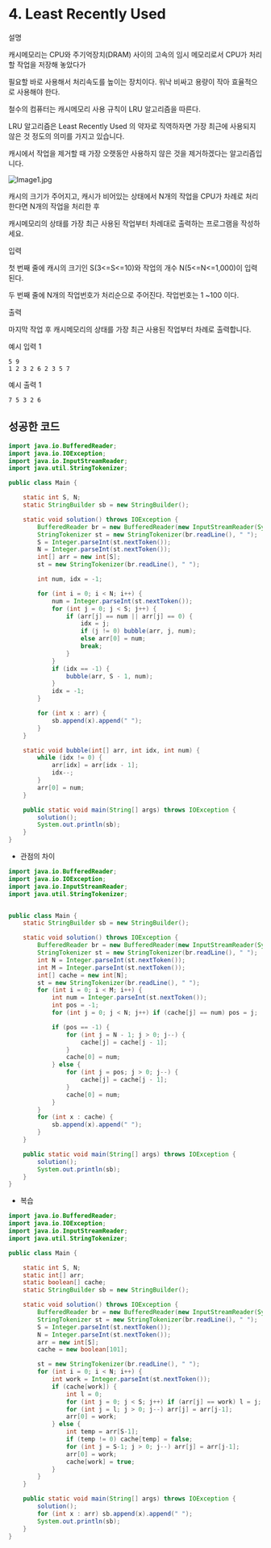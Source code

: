 # 4. Least Recently Used

설명

캐시메모리는 CPU와 주기억장치(DRAM) 사이의 고속의 임시 메모리로서 CPU가 처리할 작업을 저장해 놓았다가

필요할 바로 사용해서 처리속도를 높이는 장치이다. 워낙 비싸고 용량이 작아 효율적으로 사용해야 한다.

철수의 컴퓨터는 캐시메모리 사용 규칙이 LRU 알고리즘을 따른다.

LRU 알고리즘은 Least Recently Used 의 약자로 직역하자면 가장 최근에 사용되지 않은 것 정도의 의미를 가지고 있습니다.

캐시에서 작업을 제거할 때 가장 오랫동안 사용하지 않은 것을 제거하겠다는 알고리즘입니다.

![Image1.jpg](https://cote.inflearn.com/public/upload/c366c701c2.jpg)

캐시의 크기가 주어지고, 캐시가 비어있는 상태에서 N개의 작업을 CPU가 차례로 처리한다면 N개의 작업을 처리한 후

캐시메모리의 상태를 가장 최근 사용된 작업부터 차례대로 출력하는 프로그램을 작성하세요.



입력

첫 번째 줄에 캐시의 크기인 S(3<=S<=10)와 작업의 개수 N(5<=N<=1,000)이 입력된다.

두 번째 줄에 N개의 작업번호가 처리순으로 주어진다. 작업번호는 1 ~100 이다.



출력

마지막 작업 후 캐시메모리의 상태를 가장 최근 사용된 작업부터 차례로 출력합니다.



예시 입력 1 

```
5 9
1 2 3 2 6 2 3 5 7
```

예시 출력 1

```
7 5 3 2 6
```



## 성공한 코드

~~~java
import java.io.BufferedReader;
import java.io.IOException;
import java.io.InputStreamReader;
import java.util.StringTokenizer;

public class Main {

    static int S, N;
    static StringBuilder sb = new StringBuilder();

    static void solution() throws IOException {
        BufferedReader br = new BufferedReader(new InputStreamReader(System.in));
        StringTokenizer st = new StringTokenizer(br.readLine(), " ");
        S = Integer.parseInt(st.nextToken());
        N = Integer.parseInt(st.nextToken());
        int[] arr = new int[S];
        st = new StringTokenizer(br.readLine(), " ");

        int num, idx = -1;

        for (int i = 0; i < N; i++) {
            num = Integer.parseInt(st.nextToken());
            for (int j = 0; j < S; j++) {
                if (arr[j] == num || arr[j] == 0) {
                    idx = j;
                    if (j != 0) bubble(arr, j, num);
                    else arr[0] = num;
                    break;
                }
            }
            if (idx == -1) {
                bubble(arr, S - 1, num);
            }
            idx = -1;
        }

        for (int x : arr) {
            sb.append(x).append(" ");
        }
    }

    static void bubble(int[] arr, int idx, int num) {
        while (idx != 0) {
            arr[idx] = arr[idx - 1];
            idx--;
        }
        arr[0] = num;
    }

    public static void main(String[] args) throws IOException {
        solution();
        System.out.println(sb);
    }
}
~~~



* 관점의 차이

~~~java
import java.io.BufferedReader;
import java.io.IOException;
import java.io.InputStreamReader;
import java.util.StringTokenizer;


public class Main {
    static StringBuilder sb = new StringBuilder();

    static void solution() throws IOException {
        BufferedReader br = new BufferedReader(new InputStreamReader(System.in));
        StringTokenizer st = new StringTokenizer(br.readLine(), " ");
        int N = Integer.parseInt(st.nextToken());
        int M = Integer.parseInt(st.nextToken());
        int[] cache = new int[N];
        st = new StringTokenizer(br.readLine(), " ");
        for (int i = 0; i < M; i++) {
            int num = Integer.parseInt(st.nextToken());
            int pos = -1;
            for (int j = 0; j < N; j++) if (cache[j] == num) pos = j;

            if (pos == -1) {
                for (int j = N - 1; j > 0; j--) {
                    cache[j] = cache[j - 1];
                }
                cache[0] = num;
            } else {
                for (int j = pos; j > 0; j--) {
                    cache[j] = cache[j - 1];
                }
                cache[0] = num;
            }
        }
        for (int x : cache) {
            sb.append(x).append(" ");
        }
    }

    public static void main(String[] args) throws IOException {
        solution();
        System.out.println(sb);
    }
}
~~~



* 복습

~~~java
import java.io.BufferedReader;
import java.io.IOException;
import java.io.InputStreamReader;
import java.util.StringTokenizer;

public class Main {

    static int S, N;
    static int[] arr;
    static boolean[] cache;
    static StringBuilder sb = new StringBuilder();

    static void solution() throws IOException {
        BufferedReader br = new BufferedReader(new InputStreamReader(System.in));
        StringTokenizer st = new StringTokenizer(br.readLine(), " ");
        S = Integer.parseInt(st.nextToken());
        N = Integer.parseInt(st.nextToken());
        arr = new int[S];
        cache = new boolean[101];

        st = new StringTokenizer(br.readLine(), " ");
        for (int i = 0; i < N; i++) {
            int work = Integer.parseInt(st.nextToken());
            if (cache[work]) {
                int l = 0;
                for (int j = 0; j < S; j++) if (arr[j] == work) l = j;
                for (int j = l; j > 0; j--) arr[j] = arr[j-1];
                arr[0] = work;
            } else {
                int temp = arr[S-1];
                if (temp != 0) cache[temp] = false;
                for (int j = S-1; j > 0; j--) arr[j] = arr[j-1];
                arr[0] = work;
                cache[work] = true;
            }
        }
    }

    public static void main(String[] args) throws IOException {
        solution();
        for (int x : arr) sb.append(x).append(" ");
        System.out.println(sb);
    }
}
~~~

